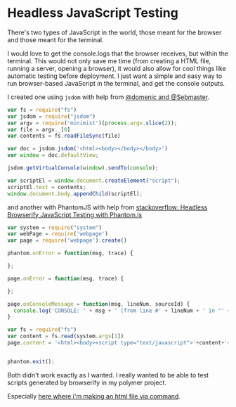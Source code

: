 # Headless JavaScript Testing

There's two types of JavaScript in the world, those meant for the browser and those meant for the terminal.

I would love to get the console.logs that the browser receives, but within the terminal. This would not only save me time (from creating a HTML file, running a server, opening a browser), it would also allow for cool things like automatic testing before deployment. I just want a simple and easy way to run browser-based JavaScript in the terminal, and get the console outputs.

I created one using `jsdom` with help from [@domenic and @Sebmaster](https://github.com/tmpvar/jsdom/pull/991#issuecomment-76562375).

```js
var fs = require("fs")
var jsdom = require("jsdom")
var argv = require('minimist')(process.argv.slice(2));
var file = argv._[0]
var contents = fs.readFileSync(file)

var doc = jsdom.jsdom('<html><body></body></body>')
var window = doc.defaultView;

jsdom.getVirtualConsole(window).sendTo(console);

var scriptEl = window.document.createElement("script");
scriptEl.text = contents;
window.document.body.appendChild(scriptEl);
```

and another with PhantomJS with help from [stackoverflow: Headless Browserify JavaScript Testing with Phantom.js](http://stackoverflow.com/questions/28788253/headless-browserify-javascript-testing-with-phantom-js)

```js
var system = require("system")
var webPage = require('webpage')
var page = require('webpage').create()

phantom.onError = function(msg, trace) {

};

page.onError = function(msg, trace) {

};

page.onConsoleMessage = function(msg, lineNum, sourceId) {
  console.log('CONSOLE: ' + msg + ' (from line #' + lineNum + ' in "' + sourceId + '")');
}

var fs = require("fs")
var content = fs.read(system.args[1])
page.content = '<html><body><script type="text/javascript">'+content+'</script></body></html>'


phantom.exit();
```

Both didn't work exactly as I wanted. I really wanted to be able to test scripts generated by browserify in my polymer project. 

Especially [here where i'm making an html file via command](https://github.com/reggi/demo-browserify-polymer-es6/blob/master/package.json#L11). 


